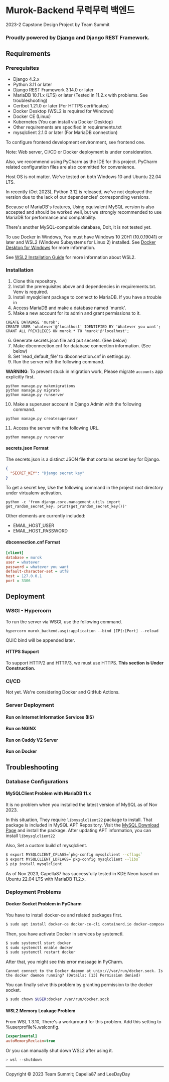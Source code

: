 # Murok-Backend 무럭무럭 백엔드
2023-2 Capstone Design Project by Team Summit

### Proudly powered by **[Django](https://djangoproject.com)** and **Django REST Framework**.

## Requirements
### Prerequisites
* Django 4.2.x
* Python 3.11 or later
* Django REST Framework 3.14.0 or later
* MariaDB 10.11.x (LTS) or later (Tested in 11.2.x with problems. See troubleshooting)
* Certbot 1.21.0 or later (For HTTPS certificates)
* Docker Desktop (WSL2 is required for Windows)
* Docker CE (Linux)
* Kubernetes (You can install via Docker Desktop)
* Other requirements are specified in requirements.txt
* mysqlclient 2.1.0 or later (For MariaDB connection)

To configure frontend development environment, see frontend one.

Note: Web server, CI/CD or Docker deployment is under consideration.

Also, we recommend using PyCharm as the IDE for this project. PyCharm related configuration 
files are also committed for convenience. 

Host OS is not matter. We've tested on both Windows 10 and Ubuntu 22.04 LTS.

In recently (Oct 2023), Python 3.12 is released, we've not deployed the version due to 
the lack of our dependencies' corresponding versions.

Because of MariaDB's features, Using equivalent MySQL version is also accepted and should be worked well, but we strongly recommended to use MariaDB for performance and compatibility.

There's another MySQL-compatible database, Dolt, it is not tested yet.

To use Docker in Windows, You must have Windows 10 20H1 (10.0.19041) or later 
and WSL2 (Windows Subsystems for Linux 2) installed.
See [Docker Desktop for Windows](https://docs.docker.com/docker-for-windows/install/) for more information.

See [WSL2 Installation Guide](https://learn.microsoft.com/en-us/windows/wsl/install) for more information about WSL2.

### Installation
1. Clone this repository.
2. Install the prerequisites above and dependencies in requirements.txt. Venv is required.
3. Install mysqlclient package to connect to MariaDB. If you have a trouble in
4. Access MariaDB and make a database named 'murok'.
5. Make a new account for its admin and grant permissions to it.
```mariadb
CREATE DATABASE 'murok';
CREATE USER 'whatever'@'localhost' IDENTIFIED BY 'Whatever you want';
GRANT ALL PRIVILEGES ON murok.* TO 'murok'@'localhost';
```
6. Generate secrets.json file and put secrets. (See below)
7. Make dbconnection.cnf for database connection information. (See below)
8. Set 'read_default_file' to dbconnection.cnf in settings.py.
9. Run the server with the following command.

**WARNING**: To prevent stuck in migration work, Please migrate ```accounts``` app explicitly first.

```shell
python manage.py makemigrations
python manage.py migrate
python manage.py runserver
```

10. Make a superuser account in Django Admin with the following command.
```shell
python manage.py createsuperuser
```
11. Access the server with the following URL.
```url
python manage.py runserver
```

#### secrets.json Format
The secrets.json is a distinct JSON file that contains secret key for Django.
```json
{
  "SECRET_KEY": "Django secret key"
}
```

To get a secret key, Use the following command in the project root directory under virtualenv activation.
```shell
python -c 'from django.core.management.utils import get_random_secret_key; print(get_random_secret_key())'
```

Other elements are currently included:
* EMAIL_HOST_USER
* EMAIL_HOST_PASSWORD

#### dbconnection.cnf Format
```ini
[client]
database = murok
user = whatever
password = whatever you want
default-character-set = utf8
host = 127.0.0.1
port = 3306
```

## Deployment
### WSGI - Hypercorn
To run the server via WSGI, use the following command.
```shell
hypercorn murok_backend.asgi:application --bind [IP]:[Port] --reload
```
QUIC bind will be appended later.

#### HTTPS Support
To support HTTP/2 and HTTP/3, we must use HTTPS.
**This section is Under Construction.**

### CI/CD
Not yet. We're considering Docker and GitHub Actions.

### Server Deployment

#### Run on Internet Information Services (IIS)

#### Run on NGINX

#### Run on Caddy V2 Server

#### Run on Docker

## Troubleshooting
### Database Configurations
#### MySQLClient Problem with MariaDB 11.x
It is no problem when you installed the latest version of MySQL as of Nov 2023.

In this situation, They require ```libmysqlclient22``` package to install. That package is included in MySQL APT Repository.
Visit the [MySQL Download Page](https://dev.mysql.com/downloads/repo/apt/) and install the package.
After updating APT information, you can install ```libmysqlclient22```

Also, Set a custom build of mysqlclient.
```bash
$ export MYSQLCLIENT_CFLAGS=`pkg-config mysqlclient --cflags`
$ export MYSQLCLIENT_LDFLAGS=`pkg-config mysqlclient --libs`
$ pip install mysqlclient
```

As of Nov 2023, Capella87 has successfully tested in KDE Neon based on Ubuntu 22.04 LTS with MariaDB 11.2.x.

### Deployment Problems
#### Docker Socket Problem in PyCharm
You have to install docker-ce and related packages first.
```bash
$ sudo apt install docker-ce docker-ce-cli containerd.io docker-compose-plugin
```

Then, you have activate Docker in services by systemctl.
```bash
$ sudo systemctl start docker
$ sudo systemctl enable docker
$ sudo systemctl restart docker
```

After that, you might see this error message in PyCharm.
```text
Cannot connect to the Docker daemon at unix:///var/run/docker.sock. Is the docker daemon running? (Details: [13] Permission denied)
```

You can finally solve this problem by granting permission to the docker socket.
```bash
$ sudo chown $USER:docker /var/run/docker.sock
```

#### WSL2 Memory Leakage Problem
From WSL 1.3.10, There's a workaround for this problem. Add this setting to %userprofile%\.wslconfig.
```ini
[experimental]
autoMemoryReclaim=true
```
Or you can manually shut down WSL2 after using it.
```powershell
> wsl --shutdown
```

---
Copyright © 2023 Team Summit; Capella87 and LeeDayDay

